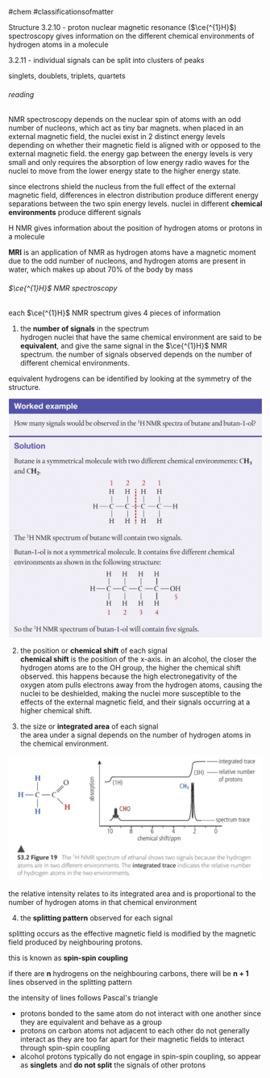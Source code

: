 #chem #classificationsofmatter  
  
Structure 3.2.10 - proton nuclear magnetic resonance ($\ce{^{1}H}$) spectroscopy gives information on the different chemical environments of hydrogen atoms in a molecule  
  
3.2.11 - individual signals can be split into clusters of peaks  
  
singlets, doublets, triplets, quartets  
  
###### reading  
NMR spectroscopy depends on the nuclear spin of atoms with an odd number of nucleons, which act as tiny bar magnets. when placed in an external magnetic field, the nuclei exist in 2 distinct energy levels depending on whether their magnetic field is aligned with or opposed to the external magnetic field. the energy gap between the energy levels is very small and only requires the absorption of low energy radio waves for the nuclei to move from the lower energy state to the higher energy state.  
  
since electrons shield the nucleus from the full effect of the external magnetic field, differences in electron distribution produce different energy separations between the two spin energy levels. nuclei in different **chemical environments** produce different signals  
  
H NMR gives information about the position of hydrogen atoms or protons in a molecule  
  
**MRI** is an application of NMR as hydrogen atoms have a magnetic moment due to the odd number of nucleons, and hydrogen atoms are present in water, which makes up about 70% of the body by mass  
  
###### $\ce{^{1}H}$ NMR spectroscopy  
each $\ce{^{1}H}$ NMR spectrum gives 4 pieces of information  
1. the **number of signals** in the spectrum  
hydrogen nuclei that have the same chemical environment are said to be **equivalent**, and give the same signal in the $\ce{^{1}H}$ NMR spectrum. the number of signals observed depends on the number of different chemical environments.  
  
equivalent hydrogens can be identified by looking at the symmetry of the structure.   
  
![number of signals question.png](Media/1%20Structure/1.3/2%20functional%20groups/number%20of%20signals%20question.png)  
  
  
2. the position or **chemical shift** of each signal  
**chemical shift** is the position of the x-axis. in an alcohol, the closer the hydrogen atoms are to the OH group, the higher the chemical shift observed. this happens because the high electronegativity of the oxygen atom pulls electrons away from the hydrogen atoms, causing the nuclei to be deshielded, making the nuclei more susceptible to the effects of the external magnetic field, and their signals occurring at a higher chemical shift.  
  
3. the size or **integrated area** of each signal  
the area under a signal depends on the number of hydrogen atoms in the chemical environment.  
  
![integrated area hnmr.png](Media/1%20Structure/1.3/2%20functional%20groups/integrated%20area%20hnmr.png)  
  
the relative intensity relates to its integrated area and is proportional to the number of hydrogen atoms in that chemical environment  
  
4. the **splitting pattern** observed for each signal  
  
splitting occurs as the effective magnetic field is modified by the magnetic field produced by neighbouring protons.  
  
this is known as **spin-spin coupling**  
  
if there are **n** hydrogens on the neighbouring carbons, there will be **n + 1** lines observed in the splitting pattern  
  
the intensity of lines follows Pascal's triangle  
  
- protons bonded to the same atom do not interact with one another since they are equivalent and behave as a group  
- protons on carbon atoms not adjacent to each other do not generally interact as they are too far apart for their magnetic fields to interact through spin-spin coupling  
- alcohol protons typically do not engage in spin-spin coupling, so appear as **singlets** and **do not split** the signals of other protons